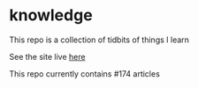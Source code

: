 # knowledge

This repo is a collection of tidbits of things I learn

See the site live [here](https://mark1626.github.io/knowledge/)

This repo currently contains #174 articles

